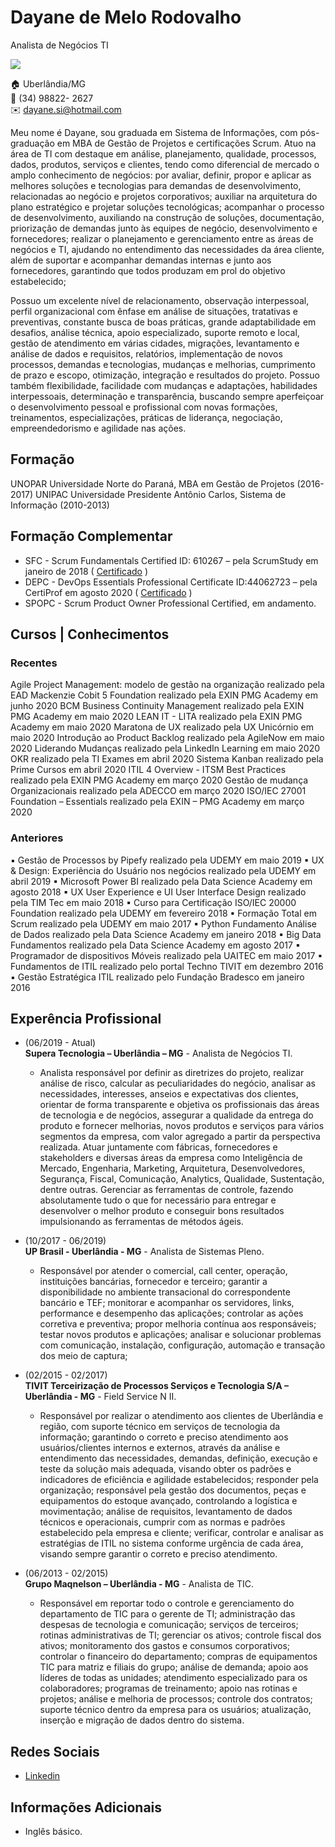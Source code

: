 # Dayane de Melo Rodovalho
Analista de Negócios TI

<img src="https://www.linkedin.com/in/dayanemelo/detail/photo/" />

:house:    Uberlândia/MG <br>
:iphone:   (34) 98822- 2627 <br>
:envelope:  dayane.si@hotmail.com

Meu nome é Dayane, sou graduada em Sistema de Informações, com pós-graduação em MBA de Gestão de Projetos e certificações Scrum.
Atuo na área de TI com destaque em análise, planejamento, qualidade, processos, dados, produtos, serviços e clientes, tendo como diferencial de mercado o amplo conhecimento de negócios: por avaliar, definir, propor e aplicar as melhores soluções e tecnologias para demandas de desenvolvimento, relacionadas ao negócio e projetos corporativos; auxiliar na arquitetura do plano estratégico e projetar soluções tecnológicas; acompanhar o processo de desenvolvimento, auxiliando na construção de soluções, documentação, priorização de demandas junto às equipes de negócio, desenvolvimento e fornecedores; realizar o planejamento e gerenciamento entre as áreas de negócios e TI, ajudando no entendimento das necessidades da área cliente, além de suportar e acompanhar demandas internas e junto aos fornecedores, garantindo que todos produzam em prol do objetivo estabelecido;

Possuo um excelente nível de relacionamento, observação interpessoal, perfil organizacional com ênfase em análise de situações, tratativas e preventivas, constante busca de boas práticas, grande adaptabilidade em desafios, análise técnica, apoio especializado, suporte remoto e local, gestão de atendimento em várias cidades, migrações, levantamento e análise de dados e requisitos, relatórios, implementação de novos processos, demandas e tecnologias, mudanças e melhorias, cumprimento de prazo e escopo, otimização, integração e resultados do projeto. Possuo também flexibilidade, facilidade com mudanças e adaptações, habilidades interpessoais,  determinação e transparência, buscando sempre aperfeiçoar o desenvolvimento pessoal e profissional com novas formações, treinamentos, especializações, práticas de liderança, negociação, empreendedorismo e agilidade nas ações.

## Formação
UNOPAR Universidade Norte do Paraná, MBA em Gestão de Projetos (2016-2017)
UNIPAC Universidade Presidente Antônio Carlos, Sistema de Informação (2010-2013)

## Formação Complementar 
* SFC - Scrum Fundamentals Certified ID: 610267 – pela ScrumStudy em janeiro de 2018 ( [Certificado](certificados/devops-2020.pdf) )
* DEPC - DevOps Essentials Professional Certificate ID:44062723 – pela CertiProf em agosto 2020 ( [Certificado](certificados/sfc-2018.pdf) )
* SPOPC - Scrum Product Owner Professional Certified, em andamento.

## Cursos | Conhecimentos
### Recentes
Agile Project Management: modelo de gestão na organização realizado pela EAD Mackenzie
Cobit 5 Foundation realizado pela EXIN PMG Academy em junho 2020
BCM Business Continuity Management realizado pela EXIN PMG Academy em maio 2020
LEAN IT - LITA realizado pela EXIN PMG Academy em maio 2020
Maratona de UX realizado pela UX Unicórnio em maio 2020
Introdução ao Product Backlog realizado pela AgileNow em maio 2020
Liderando Mudanças realizado pela LinkedIn Learning em maio 2020
OKR realizado pela TI Exames em abril 2020
Sistema Kanban realizado pela Prime Cursos em abril 2020
ITIL 4 Overview - ITSM Best Practices realizado pela EXIN PMG Academy em março 2020
Gestão de mudança Organizacionais realizado pela ADECCO em março 2020
ISO/IEC 27001 Foundation – Essentials realizado pela EXIN – PMG Academy em março 2020

### Anteriores
▪ Gestão de Processos by Pipefy realizado pela UDEMY em maio 2019
▪ UX & Design: Experiência do Usuário nos negócios realizado pela UDEMY em abril 2019
▪ Microsoft Power BI realizado pela Data Science Academy em agosto 2018
▪ UX User Experience e UI User Interface Design realizado pela TIM Tec em maio 2018
▪ Curso para Certificação ISO/IEC 20000 Foundation realizado pela UDEMY em fevereiro 2018
▪ Formação Total em Scrum realizado pela UDEMY em maio 2017
▪ Python Fundamento Análise de Dados realizado pela Data Science Academy em janeiro 2018
▪ Big Data Fundamentos realizado pela Data Science Academy em agosto 2017
▪ Programador de dispositivos Móveis realizado pela UAITEC em maio 2017
▪ Fundamentos de ITIL realizado pelo portal Techno TIVIT em dezembro 2016
▪ Gestão Estratégica ITIL realizado pelo Fundação Bradesco em janeiro 2016


## Experência Profissional
* (06/2019 -  Atual) <br>
**Supera Tecnologia – Uberlândia – MG** -
Analista de Negócios TI.
  * Analista responsável por definir as diretrizes do projeto, realizar análise de risco, calcular as peculiaridades do negócio, analisar as necessidades, interesses, anseios e expectativas dos clientes, orientar de forma transparente e objetiva os profissionais das áreas de tecnologia e de negócios, assegurar a qualidade da entrega do produto e fornecer melhorias, novos produtos e serviços para vários segmentos da empresa, com valor agregado a partir da perspectiva realizada. Atuar juntamente com fábricas, fornecedores e stakeholders e diversas áreas da empresa como Inteligência de Mercado, Engenharia, Marketing, Arquitetura, Desenvolvedores, Segurança, Fiscal, Comunicação, Analytics, Qualidade, Sustentação, dentre outras. Gerenciar as ferramentas de
controle, fazendo absolutamente tudo o que for necessário para entregar e desenvolver o melhor produto e conseguir bons resultados impulsionando as ferramentas de métodos ágeis.

* (10/2017 -  06/2019) <br>
**UP Brasil - Uberlândia - MG** -
Analista de Sistemas Pleno.
  * Responsável por atender o comercial, call center, operação, instituições bancárias, fornecedor e terceiro; garantir a disponibilidade no ambiente transacional do correspondente bancário e TEF; monitorar e acompanhar os servidores, links, performance e desempenho das aplicações; controlar as ações corretiva e preventiva; propor melhoria contínua aos responsáveis; testar novos produtos e aplicações; analisar e solucionar problemas com comunicação, instalação, configuração, automação e transação dos meio de captura;
 
* (02/2015 -  02/2017) <br>
**TIVIT Terceirização de Processos Serviços e Tecnologia S/A – Uberlândia - MG** -
Field Service N II.
  * Responsável por realizar o atendimento aos clientes de Uberlândia e região, com suporte técnico em serviços de tecnologia da informação; garantindo o correto e preciso atendimento aos usuários/clientes internos e externos, através da análise e entendimento das necessidades, demandas, definição, execução e teste da solução mais adequada, visando obter os padrões e indicadores de eficiência e agilidade estabelecidos; responder pela organização; responsável pela gestão dos documentos, peças e equipamentos do estoque avançado, controlando a logística e movimentação; análise de requisitos, levantamento de dados técnicos e operacionais, cumprir com as normas e padrões estabelecido pela empresa e cliente; verificar, controlar e analisar as estratégias de ITIL no sistema conforme urgência de cada área, visando sempre garantir o correto e preciso atendimento.

* (06/2013 -  02/2015) <br>
**Grupo Maqnelson – Uberlândia - MG** -
Analista de TIC.
  * Responsável em reportar todo o controle e gerenciamento do departamento de TIC para o gerente de TI; administração das despesas de tecnologia e comunicação; serviços de terceiros; rotinas administrativas de TI; gerenciar os ativos; controle fiscal dos ativos; monitoramento dos gastos e consumos corporativos; controlar o financeiro do departamento; compras de equipamentos TIC para matriz e filiais do grupo; análise de demanda; apoio aos líderes de todas as unidades; atendimento especializado para os colaboradores; programas de treinamento; apoio nas rotinas e projetos; análise e melhoria de processos; controle dos contratos; suporte técnico dentro da empresa para os usuários; atualização, inserção e migração de dados dentro do sistema.

## Redes Sociais
*  [Linkedin](https://www.linkedin.com/in/dayanemelo/)

## Informações Adicionais
* Inglês básico.

<br><br>
